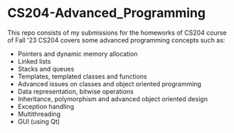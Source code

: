 # CS204-Advanced_Programming
This repo consists of my submissions for the homeworks of CS204 course of Fall '23
CS204 covers some advanced programming concepts such as:
* Pointers and dynamic memory allocation
* Linked lists
* Stacks and queues
* Templates, templated classes and functions
* Advanced issues on classes and object oriented programming
* Data representation, bitwise operations
* Inheritance, polymorphism and advanced object oriented design
* Exception handling
* Multithreading
* GUI (using Qt)
